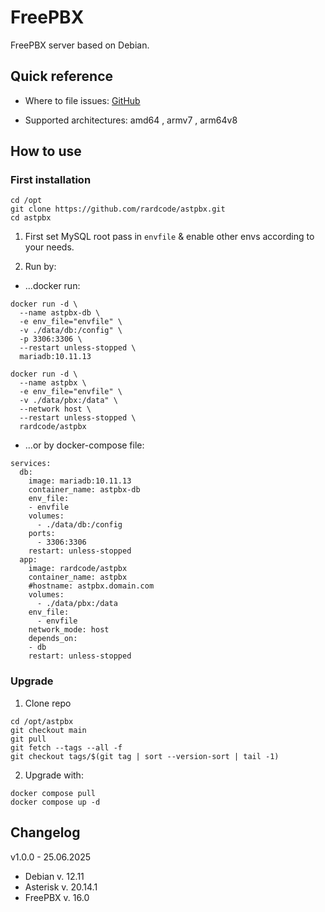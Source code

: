 # FreePBX
FreePBX server based on Debian.

## Quick reference
* Where to file issues:
[GitHub](https://github.com/rardcode/astpbx)

* Supported architectures: amd64 , armv7 , arm64v8

## How to use
### First installation
```
cd /opt
git clone https://github.com/rardcode/astpbx.git
cd astpbx
```
1. First set MySQL root pass in `envfile` & enable other envs according to your needs.

2. Run by:
* ...docker run:
```
docker run -d \
  --name astpbx-db \
  -e env_file="envfile" \
  -v ./data/db:/config" \
  -p 3306:3306 \
  --restart unless-stopped \
  mariadb:10.11.13
```
```
docker run -d \
  --name astpbx \
  -e env_file="envfile" \
  -v ./data/pbx:/data" \
  --network host \
  --restart unless-stopped \
  rardcode/astpbx
```
* ...or by docker-compose file:
```
services:
  db:
    image: mariadb:10.11.13
    container_name: astpbx-db
    env_file:
    - envfile
    volumes:
      - ./data/db:/config
    ports:
      - 3306:3306
    restart: unless-stopped
  app:
    image: rardcode/astpbx
    container_name: astpbx
    #hostname: astpbx.domain.com
    volumes:
      - ./data/pbx:/data
    env_file:
      - envfile
    network_mode: host
    depends_on:
    - db
    restart: unless-stopped
```

### Upgrade
1. Clone repo
```
cd /opt/astpbx
git checkout main
git pull
git fetch --tags --all -f
git checkout tags/$(git tag | sort --version-sort | tail -1)
```
2. Upgrade with:
```
docker compose pull
docker compose up -d
```

## Changelog
v1.0.0 - 25.06.2025
- Debian v. 12.11
- Asterisk v. 20.14.1
- FreePBX v. 16.0
